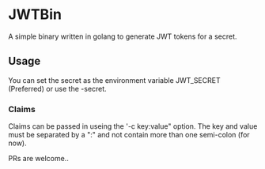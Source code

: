 # JWTBin

A simple binary written in golang to generate JWT tokens for a secret.

## Usage

You can set the secret as the environment variable JWT_SECRET (Preferred) or use the -secret.

### Claims

Claims can be passed in useing the '-c key:value" option. The key and value must be separated by a ":" and not contain more than one semi-colon (for now).

PRs are welcome..
